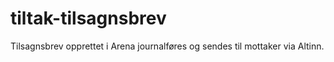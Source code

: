 # tiltak-tilsagnsbrev
Tilsagnsbrev opprettet i Arena journalføres og sendes til mottaker via Altinn.
